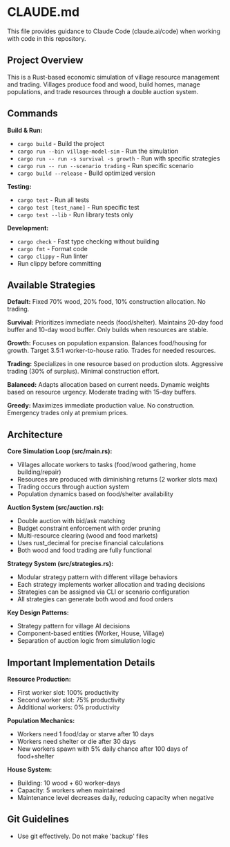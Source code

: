 # CLAUDE.md

This file provides guidance to Claude Code (claude.ai/code) when working with code in this repository.

## Project Overview

This is a Rust-based economic simulation of village resource management and trading. Villages produce food and wood, build homes, manage populations, and trade resources through a double auction system.

## Commands

**Build & Run:**
- `cargo build` - Build the project
- `cargo run --bin village-model-sim` - Run the simulation
- `cargo run -- run -s survival -s growth` - Run with specific strategies
- `cargo run -- run --scenario trading` - Run specific scenario
- `cargo build --release` - Build optimized version

**Testing:**
- `cargo test` - Run all tests
- `cargo test [test_name]` - Run specific test
- `cargo test --lib` - Run library tests only

**Development:**
- `cargo check` - Fast type checking without building
- `cargo fmt` - Format code
- `cargo clippy` - Run linter
- Run clippy before committing 

## Available Strategies

**Default:** Fixed 70% wood, 20% food, 10% construction allocation. No trading.

**Survival:** Prioritizes immediate needs (food/shelter). Maintains 20-day food buffer and 10-day wood buffer. Only builds when resources are stable.

**Growth:** Focuses on population expansion. Balances food/housing for growth. Target 3.5:1 worker-to-house ratio. Trades for needed resources.

**Trading:** Specializes in one resource based on production slots. Aggressive trading (30% of surplus). Minimal construction effort.

**Balanced:** Adapts allocation based on current needs. Dynamic weights based on resource urgency. Moderate trading with 15-day buffers.

**Greedy:** Maximizes immediate production value. No construction. Emergency trades only at premium prices.

## Architecture

**Core Simulation Loop (src/main.rs):**
- Villages allocate workers to tasks (food/wood gathering, home building/repair)
- Resources are produced with diminishing returns (2 worker slots max)
- Trading occurs through auction system
- Population dynamics based on food/shelter availability

**Auction System (src/auction.rs):**
- Double auction with bid/ask matching
- Budget constraint enforcement with order pruning
- Multi-resource clearing (wood and food markets)
- Uses rust_decimal for precise financial calculations
- Both wood and food trading are fully functional

**Strategy System (src/strategies.rs):**
- Modular strategy pattern with different village behaviors
- Each strategy implements worker allocation and trading decisions
- Strategies can be assigned via CLI or scenario configuration
- All strategies can generate both wood and food orders

**Key Design Patterns:**
- Strategy pattern for village AI decisions
- Component-based entities (Worker, House, Village)
- Separation of auction logic from simulation logic

## Important Implementation Details

**Resource Production:**
- First worker slot: 100% productivity
- Second worker slot: 75% productivity  
- Additional workers: 0% productivity

**Population Mechanics:**
- Workers need 1 food/day or starve after 10 days
- Workers need shelter or die after 30 days
- New workers spawn with 5% daily chance after 100 days of food+shelter

**House System:**
- Building: 10 wood + 60 worker-days
- Capacity: 5 workers when maintained
- Maintenance level decreases daily, reducing capacity when negative

## Git Guidelines
- Use git effectively. Do not make 'backup' files